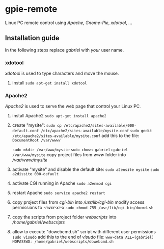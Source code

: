# gpie-remote
Linux PC remote control using *Apache*, *Gnome-Pie*, *xdotool*, ...


## Installation guide
In the following steps replace *gabriel* with *your* user name.

### xdotool
*xdotool* is used to type characters and move the mouse.

1. install
    `sudo apt-get install xdotool`

### Apache2
*Apache2* is used to serve the web page that control your Linux PC.

1. install Apache2
    `sudo apt-get install apache2`

2. create "mysite":
    `sudo cp /etc/apache2/sites-available/000-default.conf /etc/apache2/sites-available/mysite.conf`
    `sudo gedit /etc/apache2/sites-available/mysite.conf`
    add this to the file:
    `DocumentRoot /var/www/`

    `sudo mkdir /var/www/mysite`
    `sudo chown gabriel:gabriel /var/www/mysite`
    copy project files from *www* folder into */var/www/mysite*
    
3. activate "mysite" and disable the default site:
    `sudo a2ensite mysite`
    `sudo a2dissite 000-default`

4. activate CGI running in Apache
    `sudo a2enmod cgi`

5. restart Apache
    `sudo service apache2 restart`

6. copy project files from *cgi-bin* into */usr/lib/cgi-bin*
   modify access permissions to *-rwxr-xr-x*
    `sudo chmod 755 /usr/lib/cgi-bin/docmd.sh`

7. copy the scripts from project folder *webscripts* into */home/gabriel/webscripts*

8. allow to execute "dowebcmd.sh" script with different user permissions
   `sudo visudo`
   add this to the end of *visudo* file:
    `www-data ALL=(gabriel) NOPASSWD: /home/gabriel/webscripts/dowebcmd.sh`



